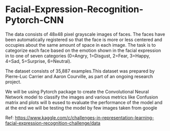 # Facial-Expression-Recognition-Pytorch-CNN
The data consists of 48x48 pixel grayscale images of faces. The faces have been automatically registered so that the face is more or less centered and occupies about the same amount of space in each image. The task is to categorize each face based on the emotion shown in the facial expression in to one of seven categories (0=Angry, 1=Disgust, 2=Fear, 3=Happy, 4=Sad, 5=Surprise, 6=Neutral).

The dataset consists of 35,887 examples.This dataset was prepared by Pierre-Luc Carrier and Aaron Courville, as part of an ongoing research project.

We will be using Pytorch package to create the Convolutional Neural Network model to classify the images and various metrics like Confusion matrix and plots will b eused to evaluate the performance of the model and at the end we will be testing the model by few images taken from google

Ref: https://www.kaggle.com/c/challenges-in-representation-learning-facial-expression-recognition-challenge/data
